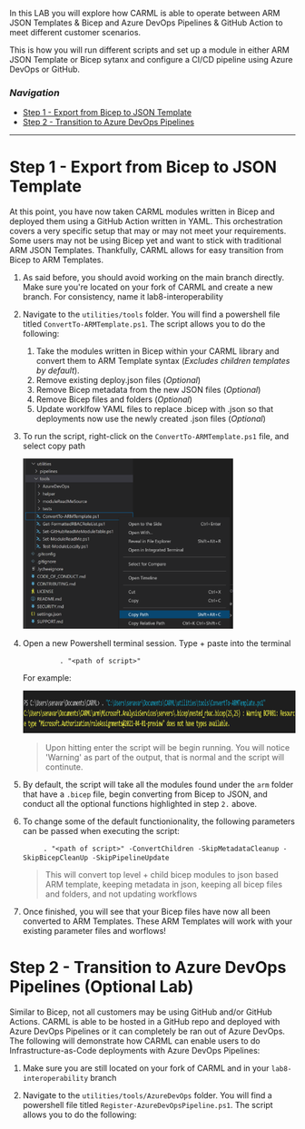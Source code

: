 In this LAB you will explore how CARML is able to operate between ARM JSON Templates & Bicep and Azure DevOps Pipelines & GitHub Action to meet different customer scenarios.  

This is how you will run different scripts and set up a module in either ARM JSON Template or Bicep sytanx and configure a CI/CD pipeline using Azure DevOps or GitHub.

### _Navigation_
- [Step 1 - Export from Bicep to JSON Template](#Step-1---Export-from-Bicep-to-JSON-Template)
- [Step 2 - Transition to Azure DevOps Pipelines](#Step-2---Test-the-module)
---

# Step 1 - Export from Bicep to JSON Template

At this point, you have now taken CARML modules written in Bicep and deployed them using a GitHub Action written in YAML. This orchestration covers a very specific setup that may or may not meet your requirements. Some users may not be using Bicep yet and want to stick with traditional ARM JSON Templates. Thankfully, CARML allows for easy transition from Bicep to ARM Templates. 

1. As said before, you should avoid working on the main branch directly. Make sure you're located on your fork of CARML and create a new branch. For consistency, name it lab8-interoperability

1. Navigate to the `utilities/tools` folder. You will find a powershell file titled `ConvertTo-ARMTemplate.ps1`. The script allows you to do the following:
    1. Take the modules written in Bicep within your CARML library and convert them to ARM Template syntax (_Excludes children templates by default_). 
    1. Remove existing deploy.json files (_Optional_)
    1. Remove Bicep metadata from the new JSON files (_Optional_)
    1. Remove Bicep files and folders (_Optional_)
    1. Update worklfow YAML files to replace .bicep with .json so that deployments now use the newly created .json files (_Optional_)

1. To run the script, right-click on the `ConvertTo-ARMTemplate.ps1` file, and select copy path

    <img src="./media/Lab8/copyPathofScript.png" alt="Copy Path of ConvertTo-ARMTemplate.ps1" height="300">

1. Open a new Powershell terminal session. Type + paste into the terminal

                . "<path of script>" 

    For example:

    <img src="./media/Lab8/scriptOutput.png" alt="Terminal Output for CoverTo-ARMTemplate.ps1" height="75">

    > Upon hitting enter the script will be begin running. You will notice 'Warning' as part of the output, that is normal and the script will continute. 

1. By default, the script will take all the modules found under the `arm` folder that have a `.bicep`   file, begin converting from Bicep to JSON, and conduct all the optional functions highlighted in step `2.` above. 

1. To change some of the default functionionality, the following parameters can be passed when executing the script:

            . "<path of script>" -ConvertChildren -SkipMetadataCleanup -SkipBicepCleanUp -SkipPipelineUpdate

    > This will convert top level + child bicep modules to json based ARM template, keeping metadata in json, keeping all bicep files and folders, and not updating workflows

1. Once finished, you will see that your Bicep files have now all been converted to ARM Templates. These ARM Templates will work with your existing parameter files and worflows!

# Step 2 - Transition to Azure DevOps Pipelines (Optional Lab)

Similar to Bicep, not all customers may be using GitHub and/or GitHub Actions. CARML is able to be hosted in a GitHub repo and deployed with Azure DevOps Pipelines or it can completely be ran out of Azure DevOps. The following will demonstrate how CARML can enable users to do Infrastructure-as-Code deployments with Azure DevOps Pipelines:

1. Make sure you are still located on your fork of CARML and in your `lab8-interoperability` branch

1. Navigate to the `utilities/tools/AzureDevOps` folder. You will find a powershell file titled `Register-AzureDevOpsPipeline.ps1`. The script allows you to do the following:

